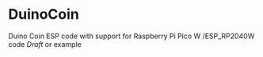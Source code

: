 # DuinoCoin
Duino Coin ESP code with support for Raspberry Pi Pico W /ESP_RP2040W code _Draft_ or example
